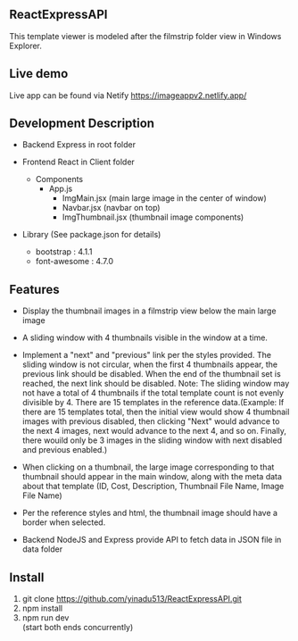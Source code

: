 ## ReactExpressAPI

This template viewer is modeled after the filmstrip folder view in Windows Explorer.

## Live demo

Live app can be found via Netify https://imageappv2.netlify.app/

## Development Description

- Backend Express in root folder
- Frontend React in Client folder
  - Components
    - App.js
      - ImgMain.jsx (main large image in the center of window)
      - Navbar.jsx (navbar on top)
      - ImgThumbnail.jsx (thumbnail image components)

- Library (See package.json for details)
  - bootstrap : 4.1.1
  - font-awesome : 4.7.0

## Features

- Display the thumbnail images in a filmstrip view below the main large image
- A sliding window with 4 thumbnails visible in the window at a time.
- Implement a "next" and "previous" link per the styles provided. The sliding window is not circular, when the first 4 thumbnails appear, the previous link should be disabled. When the end of the thumbnail set is reached, the next link should be disabled. Note: The sliding window may not have a total of 4 thumbnails if the total template count is not evenly divisible by 4. There are 15 templates in the reference data.(Example: If there are 15 templates total, then the initial view would show 4 thumbnail images with previous disabled, then clicking "Next" would advance to the next 4 images, next would advance to the next 4, and so on. Finally, there wouild only be 3 images in the sliding window with next disabled and previous enabled.)
- When clicking on a thumbnail, the large image corresponding to that thumbnail should appear in the main window, along with the meta data about that template (ID, Cost, Description, Thumbnail File Name, Image File Name)
- Per the reference styles and html, the thumbnail image should have a border when selected.

- Backend NodeJS and Express provide API to fetch data in JSON file in data folder

## Install
  1. git clone https://github.com/yinadu513/ReactExpressAPI.git
  2. npm install
  3. npm run dev  
     (start both ends concurrently)
